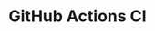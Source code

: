 # GitHub Actions CI














































































































































































































































































































































































































































































































































































































































































































































































































































































































































































































































































































































































































































































































































































































































































































































































































































































































































































































































































































































































































































































































































































































































































































































































































































































































































































































































































































































































































































































































































































































































































































































































































































































































